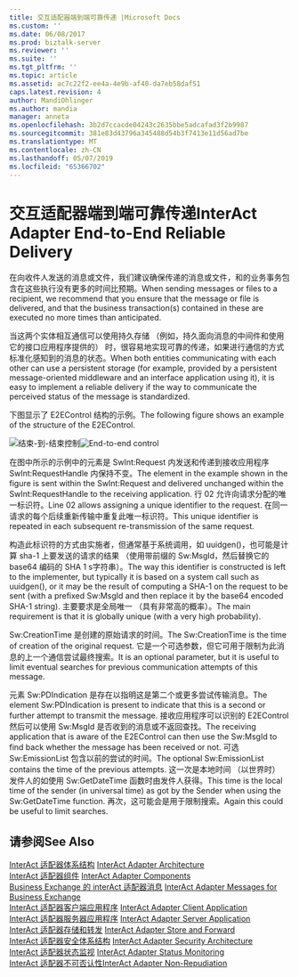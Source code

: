 ```yaml
---
title: 交互适配器端到端可靠传递 |Microsoft Docs
ms.custom: ''
ms.date: 06/08/2017
ms.prod: biztalk-server
ms.reviewer: ''
ms.suite: ''
ms.tgt_pltfrm: ''
ms.topic: article
ms.assetid: ac7c22f2-ee4a-4e9b-af40-da7eb58daf51
caps.latest.revision: 4
author: MandiOhlinger
ms.author: mandia
manager: anneta
ms.openlocfilehash: 3b2d7ccacde04243c2635bbe5adcafad3f2b9987
ms.sourcegitcommit: 381e83d43796a345488d54b3f7413e11d56ad7be
ms.translationtype: MT
ms.contentlocale: zh-CN
ms.lasthandoff: 05/07/2019
ms.locfileid: "65366702"
---
```

# <a name="interact-adapter-end-to-end-reliable-delivery"></a><span data-ttu-id="5f65c-102">交互适配器端到端可靠传递</span><span class="sxs-lookup"><span data-stu-id="5f65c-102">InterAct Adapter End-to-End Reliable Delivery</span></span>
<span data-ttu-id="5f65c-103">在向收件人发送的消息或文件，我们建议确保传递的消息或文件，和的业务事务包含在这些执行没有更多的时间比预期。</span><span class="sxs-lookup"><span data-stu-id="5f65c-103">When sending messages or files to a recipient, we recommend that you ensure that the message or file is delivered, and that the business transaction(s) contained in these are executed no more times than anticipated.</span></span>  
  
 <span data-ttu-id="5f65c-104">当这两个实体相互通信可以使用持久存储 （例如，持久面向消息的中间件和使用它的接口应用程序提供的） 时，很容易地实现可靠的传递，如果进行通信的方式标准化感知到的消息的状态。</span><span class="sxs-lookup"><span data-stu-id="5f65c-104">When both entities communicating with each other can use a persistent storage (for example, provided by a persistent message-oriented middleware and an interface application using it), it is easy to implement a reliable delivery if the way to communicate the perceived status of the message is standardized.</span></span>  
  
 <span data-ttu-id="5f65c-105">下图显示了 E2EControl 结构的示例。</span><span class="sxs-lookup"><span data-stu-id="5f65c-105">The following figure shows an example of the structure of the E2EControl.</span></span>  
  
 <span data-ttu-id="5f65c-106">![结束&#45;到&#45;结束控制](../../adapters-and-accelerators/fileact-interact/media/63e39b43-118e-4572-9d75-21770253a1ee.gif "63e39b43-118e-4572-9d75-21770253a1ee")</span><span class="sxs-lookup"><span data-stu-id="5f65c-106">![End&#45;to&#45;end control](../../adapters-and-accelerators/fileact-interact/media/63e39b43-118e-4572-9d75-21770253a1ee.gif "63e39b43-118e-4572-9d75-21770253a1ee")</span></span>  
  
 <span data-ttu-id="5f65c-107">在图中所示的示例中的元素是 SwInt:Request 内发送和传递到接收应用程序 SwInt:RequestHandle 内保持不变。</span><span class="sxs-lookup"><span data-stu-id="5f65c-107">The element in the example shown in the figure is sent within the SwInt:Request and delivered unchanged within the SwInt:RequestHandle to the receiving application.</span></span> <span data-ttu-id="5f65c-108">行 02 允许向请求分配的唯一标识符。</span><span class="sxs-lookup"><span data-stu-id="5f65c-108">Line 02 allows assigning a unique identifier to the request.</span></span> <span data-ttu-id="5f65c-109">在同一请求的每个后续重新传输中重复此唯一标识符。</span><span class="sxs-lookup"><span data-stu-id="5f65c-109">This unique identifier is repeated in each subsequent re-transmission of the same request.</span></span>  
  
 <span data-ttu-id="5f65c-110">构造此标识符的方式由实施者，但通常基于系统调用，如 uuidgen()，也可能是计算 sha-1 上要发送的请求的结果 （使用带前缀的 Sw:MsgId，然后替换它的 base64 编码的 SHA 1 s字符串）。</span><span class="sxs-lookup"><span data-stu-id="5f65c-110">The way this identifier is constructed is left to the implementer, but typically it is based on a system call such as uuidgen(), or it may be the result of computing a SHA-1 on the request to be sent (with a prefixed Sw:MsgId and then replace it by the base64 encoded SHA-1 string).</span></span> <span data-ttu-id="5f65c-111">主要要求是全局唯一 （具有非常高的概率）。</span><span class="sxs-lookup"><span data-stu-id="5f65c-111">The main requirement is that it is globally unique (with a very high probability).</span></span>  
  
 <span data-ttu-id="5f65c-112">Sw:CreationTime 是创建的原始请求的时间。</span><span class="sxs-lookup"><span data-stu-id="5f65c-112">The Sw:CreationTime is the time of creation of the original request.</span></span> <span data-ttu-id="5f65c-113">它是一个可选参数，但它可用于限制为此消息的上一个通信尝试最终搜索。</span><span class="sxs-lookup"><span data-stu-id="5f65c-113">It is an optional parameter, but it is useful to limit eventual searches for previous communication attempts of this message.</span></span>  
  
 <span data-ttu-id="5f65c-114">元素 Sw:PDIndication 是存在以指明这是第二个或更多尝试传输消息。</span><span class="sxs-lookup"><span data-stu-id="5f65c-114">The element Sw:PDIndication is present to indicate that this is a second or further attempt to transmit the message.</span></span> <span data-ttu-id="5f65c-115">接收应用程序可以识别的 E2EControl 然后可以使用 Sw:MsgId 是否收到的消息或不返回查找。</span><span class="sxs-lookup"><span data-stu-id="5f65c-115">The receiving application that is aware of the E2EControl can then use the Sw:MsgId to find back whether the message has been received or not.</span></span> <span data-ttu-id="5f65c-116">可选 Sw:EmissionList 包含以前的尝试的时间。</span><span class="sxs-lookup"><span data-stu-id="5f65c-116">The optional Sw:EmissionList contains the time of the previous attempts.</span></span> <span data-ttu-id="5f65c-117">这一次是本地时间 （以世界时） 发件人的如使用 Sw:GetDateTime 函数时由发件人获得。</span><span class="sxs-lookup"><span data-stu-id="5f65c-117">This time is the local time of the sender (in universal time) as got by the Sender when using the Sw:GetDateTime function.</span></span> <span data-ttu-id="5f65c-118">再次，这可能会是用于限制搜索。</span><span class="sxs-lookup"><span data-stu-id="5f65c-118">Again this could be useful to limit searches.</span></span>  
  
## <a name="see-also"></a><span data-ttu-id="5f65c-119">请参阅</span><span class="sxs-lookup"><span data-stu-id="5f65c-119">See Also</span></span>  
 <span data-ttu-id="5f65c-120">[InterAct 适配器体系结构](../../adapters-and-accelerators/fileact-interact/interact-adapter-architecture.md) </span><span class="sxs-lookup"><span data-stu-id="5f65c-120">[InterAct Adapter Architecture](../../adapters-and-accelerators/fileact-interact/interact-adapter-architecture.md) </span></span>  
 <span data-ttu-id="5f65c-121">[InterAct 适配器组件](../../adapters-and-accelerators/fileact-interact/interact-adapter-components.md) </span><span class="sxs-lookup"><span data-stu-id="5f65c-121">[InterAct Adapter Components](../../adapters-and-accelerators/fileact-interact/interact-adapter-components.md) </span></span>  
 <span data-ttu-id="5f65c-122">[Business Exchange 的 interAct 适配器消息](../../adapters-and-accelerators/fileact-interact/interact-adapter-messages-for-business-exchange.md) </span><span class="sxs-lookup"><span data-stu-id="5f65c-122">[InterAct Adapter Messages for Business Exchange](../../adapters-and-accelerators/fileact-interact/interact-adapter-messages-for-business-exchange.md) </span></span>  
 <span data-ttu-id="5f65c-123">[InterAct 适配器客户端应用程序](../../adapters-and-accelerators/fileact-interact/interact-adapter-client-application.md) </span><span class="sxs-lookup"><span data-stu-id="5f65c-123">[InterAct Adapter Client Application](../../adapters-and-accelerators/fileact-interact/interact-adapter-client-application.md) </span></span>  
 <span data-ttu-id="5f65c-124">[InterAct 适配器服务器应用程序](../../adapters-and-accelerators/fileact-interact/interact-adapter-server-application.md) </span><span class="sxs-lookup"><span data-stu-id="5f65c-124">[InterAct Adapter Server Application](../../adapters-and-accelerators/fileact-interact/interact-adapter-server-application.md) </span></span>  
 <span data-ttu-id="5f65c-125">[InterAct 适配器存储和转发](../../adapters-and-accelerators/fileact-interact/interact-adapter-store-and-forward.md) </span><span class="sxs-lookup"><span data-stu-id="5f65c-125">[InterAct Adapter Store and Forward](../../adapters-and-accelerators/fileact-interact/interact-adapter-store-and-forward.md) </span></span>  
 <span data-ttu-id="5f65c-126">[InterAct 适配器安全体系结构](../../adapters-and-accelerators/fileact-interact/interact-adapter-security-architecture.md) </span><span class="sxs-lookup"><span data-stu-id="5f65c-126">[InterAct Adapter Security Architecture](../../adapters-and-accelerators/fileact-interact/interact-adapter-security-architecture.md) </span></span>  
 <span data-ttu-id="5f65c-127">[InterAct 适配器状态监视](../../adapters-and-accelerators/fileact-interact/interact-adapter-status-monitoring.md) </span><span class="sxs-lookup"><span data-stu-id="5f65c-127">[InterAct Adapter Status Monitoring](../../adapters-and-accelerators/fileact-interact/interact-adapter-status-monitoring.md) </span></span>  
 [<span data-ttu-id="5f65c-128">InterAct 适配器不可否认性</span><span class="sxs-lookup"><span data-stu-id="5f65c-128">InterAct Adapter Non-Repudiation</span></span>](../../adapters-and-accelerators/fileact-interact/interact-adapter-non-repudiation.md)